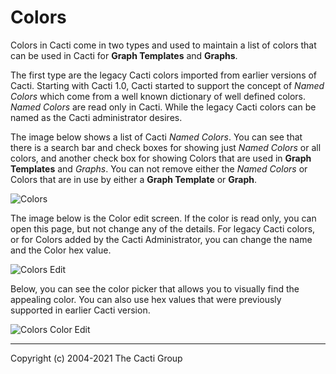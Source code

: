 # Colors

Colors in Cacti come in two types and used to maintain a list of colors that can
be used in Cacti for **Graph Templates** and **Graphs**.

The first type are the legacy Cacti colors imported from earlier versions of
Cacti. Starting with Cacti 1.0, Cacti started to support the concept of *Named
Colors* which come from a well known dictionary of well defined colors.  *Named
Colors* are read only in Cacti. While the legacy Cacti colors can be named as
the Cacti administrator desires.

The image below shows a list of Cacti *Named Colors*.  You can see that there is
a search bar and check boxes for showing just *Named Colors* or all colors, and
another check box for showing Colors that are used in **Graph Templates** and
*Graphs*.  You can not remove either the *Named Colors* or Colors that are in
use by either a **Graph Template** or **Graph**.

![Colors](images/colors.png)

The image below is the Color edit screen.  If the color is read only, you can
open this page, but not change any of the details.  For legacy Cacti colors, or
for Colors added by the Cacti Administrator, you can change the name and the
Color hex value.

![Colors Edit](images/colors-edit1.png)

Below, you can see the color picker that allows you to visually find the
appealing color.  You can also use hex values that were previously supported in
earlier Cacti version.

![Colors Color Edit](images/colors-edit2.png)

---
<copy>Copyright (c) 2004-2021 The Cacti Group</copy>
